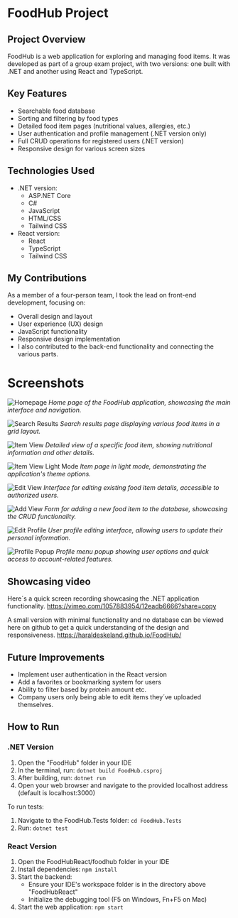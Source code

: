 # FoodHub Project

## Project Overview
FoodHub is a web application for exploring and managing food items. It was developed as part of a group exam project, with two versions: one built with .NET and another using React and TypeScript.

## Key Features
- Searchable food database
- Sorting and filtering by food types
- Detailed food item pages (nutritional values, allergies, etc.)
- User authentication and profile management (.NET version only)
- Full CRUD operations for registered users (.NET version)
- Responsive design for various screen sizes

## Technologies Used
- .NET version:
  - ASP.NET Core
  - C#
  - JavaScript
  - HTML/CSS
  - Tailwind CSS
- React version:
  - React
  - TypeScript
  - Tailwind CSS

## My Contributions
As a member of a four-person team, I took the lead on front-end development, focusing on:
- Overall design and layout
- User experience (UX) design
- JavaScript functionality
- Responsive design implementation
- I also contributed to the back-end functionality and connecting the various parts.

# Screenshots

![Homepage](homepage.png)
*Home page of the FoodHub application, showcasing the main interface and navigation.*

![Search Results](search_results.png)
*Search results page displaying various food items in a grid layout.*

![Item View](item_view.png)
*Detailed view of a specific food item, showing nutritional information and other details.*

![Item View Light Mode](item_view_light.png)
*Item page in light mode, demonstrating the application's theme options.*

![Edit View](edit_view.png)
*Interface for editing existing food item details, accessible to authorized users.*

![Add View](add_view.png)
*Form for adding a new food item to the database, showcasing the CRUD functionality.*

![Edit Profile](edit_profile.png)
*User profile editing interface, allowing users to update their personal information.*

![Profile Popup](profile_popup.png)
*Profile menu popup showing user options and quick access to account-related features.*





## Showcasing video
Here´s a quick screen recording showcasing the .NET application functionality.
https://vimeo.com/1057883954/12eadb6666?share=copy

A small version with minimal functionality and no database can be viewed here on github to get a quick understanding of the design and responsiveness.
https://haraldeskeland.github.io/FoodHub/

## Future Improvements
- Implement user authentication in the React version
- Add a favorites or bookmarking system for users
- Ability to filter based by protein amount etc.
- Company users only being able to edit items they´ve uploaded themselves.

## How to Run

### .NET Version
1. Open the "FoodHub" folder in your IDE
2. In the terminal, run: `dotnet build FoodHub.csproj`
3. After building, run: `dotnet run`
4. Open your web browser and navigate to the provided localhost address (default is localhost:3000)

To run tests:
1. Navigate to the FoodHub.Tests folder: `cd FoodHub.Tests`
2. Run: `dotnet test`

### React Version
1. Open the FoodHubReact/foodhub folder in your IDE
2. Install dependencies: `npm install`
3. Start the backend:
   - Ensure your IDE's workspace folder is in the directory above "FoodHubReact"
   - Initialize the debugging tool (F5 on Windows, Fn+F5 on Mac)
4. Start the web application: `npm start`




